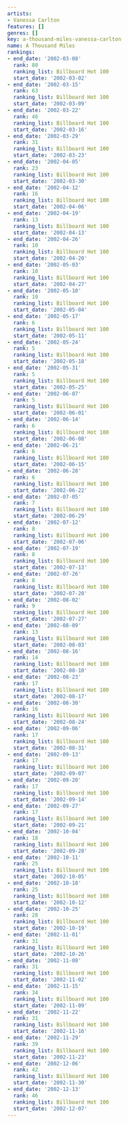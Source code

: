 ```yaml
---
artists:
- Vanessa Carlton
features: []
genres: []
key: a-thousand-miles-vanessa-carlton
name: A Thousand Miles
rankings:
- end_date: '2002-03-08'
  rank: 80
  ranking_list: Billboard Hot 100
  start_date: '2002-03-02'
- end_date: '2002-03-15'
  rank: 63
  ranking_list: Billboard Hot 100
  start_date: '2002-03-09'
- end_date: '2002-03-22'
  rank: 46
  ranking_list: Billboard Hot 100
  start_date: '2002-03-16'
- end_date: '2002-03-29'
  rank: 31
  ranking_list: Billboard Hot 100
  start_date: '2002-03-23'
- end_date: '2002-04-05'
  rank: 23
  ranking_list: Billboard Hot 100
  start_date: '2002-03-30'
- end_date: '2002-04-12'
  rank: 16
  ranking_list: Billboard Hot 100
  start_date: '2002-04-06'
- end_date: '2002-04-19'
  rank: 13
  ranking_list: Billboard Hot 100
  start_date: '2002-04-13'
- end_date: '2002-04-26'
  rank: 10
  ranking_list: Billboard Hot 100
  start_date: '2002-04-20'
- end_date: '2002-05-03'
  rank: 10
  ranking_list: Billboard Hot 100
  start_date: '2002-04-27'
- end_date: '2002-05-10'
  rank: 10
  ranking_list: Billboard Hot 100
  start_date: '2002-05-04'
- end_date: '2002-05-17'
  rank: 6
  ranking_list: Billboard Hot 100
  start_date: '2002-05-11'
- end_date: '2002-05-24'
  rank: 5
  ranking_list: Billboard Hot 100
  start_date: '2002-05-18'
- end_date: '2002-05-31'
  rank: 5
  ranking_list: Billboard Hot 100
  start_date: '2002-05-25'
- end_date: '2002-06-07'
  rank: 5
  ranking_list: Billboard Hot 100
  start_date: '2002-06-01'
- end_date: '2002-06-14'
  rank: 6
  ranking_list: Billboard Hot 100
  start_date: '2002-06-08'
- end_date: '2002-06-21'
  rank: 6
  ranking_list: Billboard Hot 100
  start_date: '2002-06-15'
- end_date: '2002-06-28'
  rank: 6
  ranking_list: Billboard Hot 100
  start_date: '2002-06-22'
- end_date: '2002-07-05'
  rank: 7
  ranking_list: Billboard Hot 100
  start_date: '2002-06-29'
- end_date: '2002-07-12'
  rank: 8
  ranking_list: Billboard Hot 100
  start_date: '2002-07-06'
- end_date: '2002-07-19'
  rank: 8
  ranking_list: Billboard Hot 100
  start_date: '2002-07-13'
- end_date: '2002-07-26'
  rank: 8
  ranking_list: Billboard Hot 100
  start_date: '2002-07-20'
- end_date: '2002-08-02'
  rank: 9
  ranking_list: Billboard Hot 100
  start_date: '2002-07-27'
- end_date: '2002-08-09'
  rank: 13
  ranking_list: Billboard Hot 100
  start_date: '2002-08-03'
- end_date: '2002-08-16'
  rank: 14
  ranking_list: Billboard Hot 100
  start_date: '2002-08-10'
- end_date: '2002-08-23'
  rank: 17
  ranking_list: Billboard Hot 100
  start_date: '2002-08-17'
- end_date: '2002-08-30'
  rank: 16
  ranking_list: Billboard Hot 100
  start_date: '2002-08-24'
- end_date: '2002-09-06'
  rank: 17
  ranking_list: Billboard Hot 100
  start_date: '2002-08-31'
- end_date: '2002-09-13'
  rank: 17
  ranking_list: Billboard Hot 100
  start_date: '2002-09-07'
- end_date: '2002-09-20'
  rank: 17
  ranking_list: Billboard Hot 100
  start_date: '2002-09-14'
- end_date: '2002-09-27'
  rank: 17
  ranking_list: Billboard Hot 100
  start_date: '2002-09-21'
- end_date: '2002-10-04'
  rank: 18
  ranking_list: Billboard Hot 100
  start_date: '2002-09-28'
- end_date: '2002-10-11'
  rank: 25
  ranking_list: Billboard Hot 100
  start_date: '2002-10-05'
- end_date: '2002-10-18'
  rank: 25
  ranking_list: Billboard Hot 100
  start_date: '2002-10-12'
- end_date: '2002-10-25'
  rank: 28
  ranking_list: Billboard Hot 100
  start_date: '2002-10-19'
- end_date: '2002-11-01'
  rank: 31
  ranking_list: Billboard Hot 100
  start_date: '2002-10-26'
- end_date: '2002-11-08'
  rank: 31
  ranking_list: Billboard Hot 100
  start_date: '2002-11-02'
- end_date: '2002-11-15'
  rank: 34
  ranking_list: Billboard Hot 100
  start_date: '2002-11-09'
- end_date: '2002-11-22'
  rank: 31
  ranking_list: Billboard Hot 100
  start_date: '2002-11-16'
- end_date: '2002-11-29'
  rank: 39
  ranking_list: Billboard Hot 100
  start_date: '2002-11-23'
- end_date: '2002-12-06'
  rank: 42
  ranking_list: Billboard Hot 100
  start_date: '2002-11-30'
- end_date: '2002-12-13'
  rank: 46
  ranking_list: Billboard Hot 100
  start_date: '2002-12-07'
---
```


